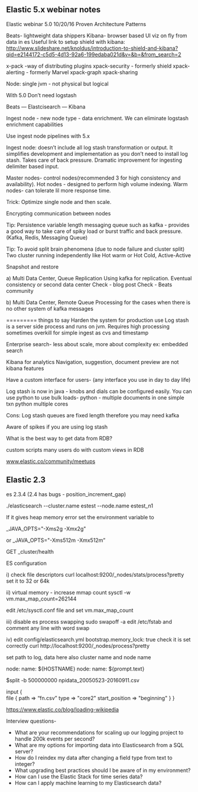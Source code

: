 ## Elastic 5.x webinar notes
Elastic webinar 5.0
10/20/16
Proven Architecture Patterns

Beats- lightweight data shippers
Kibana- browser based UI viz on fly from data in es
Useful link to setup shield with kibana:   
http://www.slideshare.net/knoldus/introduction-to-shield-and-kibana?qid=e2144172-c5d5-4d13-92a6-199edaba021d&v=&b=&from_search=2

x-pack -way of distributing plugins
xpack-security - formerly shield 
xpack-alerting - formerly Marvel
xpack-graph 
xpack-sharing

Node: single jvm - not physical but logical

With 5.0
Don’t need logstash

Beats — Elastcisearch — Kibana

Ingest node - new node type - data enrichment. We can eliminate logstash enrichment capabilities

Use ingest node pipelines with 5.x

Ingest node: doesn’t include all log stash transformation or output.  It simplifies development and implementation as you don’t need to install log stash. Takes care of back pressure.
Dramatic improvement for ingesting delimiter based input.

Master nodes- control nodes(recommended 3 for high consistency and availability). Hot nodes - designed to perform high volume indexing. Warm nodes- can tolerate lil more response time.   

Trick: Optimize single node and then scale.

Encrypting communication between nodes

Tip: Persistence variable length messaging queue such as kafka - provides a good way to take care of spiky load or burst traffic and back pressure.
(Kafka, Redis, Messaging Queue)

Tip:  To avoid split brain phenomena (due to node failure and cluster split)
Two cluster running independently like Hot warm or Hot Cold, Active-Active

Snapshot and restore

a) Multi Data Center, Queue Replication
Using kafka for replication. Eventual consistency or second data center
Check - blog post 
Check - Beats community

b) Multi Data Center, Remote Queue Processing
for the cases when there is no other system of kafka messages

========= things to say
Harden the system for production use
Log stash is a server side process and runs on jvm. Requires high processing sometimes overkill for simple ingest as cvs and timestamp 

Enterprise search- less about scale, more about complexity
ex: embedded search

Kibana for analytics
Navigation, suggestion, document preview are not kibana features

Have a custom interface for users-
(any interface you use in day to day life)

Log stash is now in java - knobs and dials can be configured easily.
You can use python to use bulk loads- 
python - multiple documents in one simple txn
python multiple cores

Cons: Log stash queues are fixed length therefore you may need kafka

Aware of spikes if you are using log stash

What is the best way to get data from RDB?

custom scripts
many users do with custom views in RDB

www.elastic.co/community/meetups

## Elastic 2.3
es 2.3.4 
(2.4 has bugs - position_increment_gap)

./elasticsearch --cluster.name estest --node.name estest_n1

If it gives heap memory error set the environment variable to 

_JAVA_OPTS="-Xms2g -Xmx2g" 

or _JAVA_OPTS="-Xms512m -Xmx512m” 


GET _cluster/health


ES configuration 

i) check file descriptors
curl localhost:9200/_nodes/stats/process?pretty
 set it to 32 or 64k

ii) virtual memory - increase mmap count
sysctl -w vm.max_map_count=262144

edit /etc/sysctl.conf file and set vm.max_map_count

iii) disable es process swapping
sudo swapoff -a
 edit /etc/fstab and comment any line with word swap

iv) edit config/elasticsearch.yml
bootstrap.memory_lock: true
check it is set correctly
curl http://localhost:9200/_nodes/process?pretty

set path to log, data here
also cluster name and node name

node:
  name: ${HOSTNAME}
node:
  name: ${prompt.text}


$split -b 500000000 npidata_20050523-20160911.csv


input {  
      file {
          path => “fn.csv”
          type => "core2"
          start_position => "beginning"
      }
}

https://www.elastic.co/blog/loading-wikipedia


Interview questions-

* What are your recommendations for scaling up our logging project to handle 200k events per second?
* What are my options for importing data into Elasticsearch from a SQL server?
* How do I reindex my data after changing a field type from text to integer?
* What upgrading best practices should I be aware of in my environment?
* How can I use the Elastic Stack for time series data?
* How can I apply machine learning to my Elasticsearch data?

